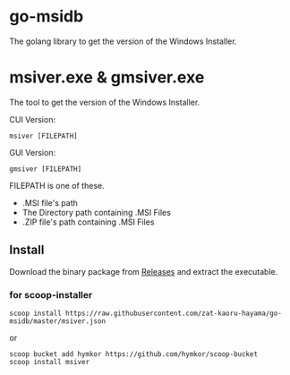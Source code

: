 go-msidb
=========

The golang library to get the version of the Windows Installer.

msiver.exe &amp; gmsiver.exe
========================

The tool to get the version of the Windows Installer.

CUI Version:
```
msiver [FILEPATH]
```

GUI Version:

```
gmsiver [FILEPATH]
```

FILEPATH is one of these.

- .MSI file's path
- The Directory path containing .MSI Files
- .ZIP file's path containing .MSI Files

Install
-------

Download the binary package from [Releases](https://github.com/zat-kaoru-hayama/go-msidb/releases) and extract the executable.

### for scoop-installer

```
scoop install https://raw.githubusercontent.com/zat-kaoru-hayama/go-msidb/master/msiver.json
```

or

```
scoop bucket add hymkor https://github.com/hymkor/scoop-bucket
scoop install msiver
```
